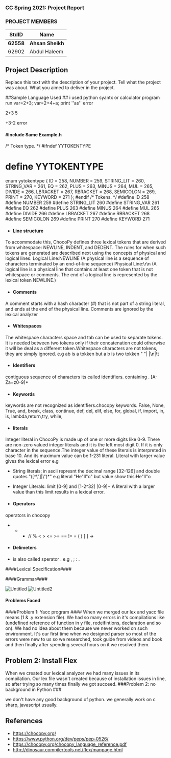 
### CC Spring 2021: Project Report ####
### PROJECT MEMBERS ###
StdID | Name
------------ | -------------
**62558** | **Ahsan Sheikh** <!--this is the group leader in bold-->
62902 | Abdul Haleem

<!-- Replace name and student ids with acutally group member names and ids-->
## Project Description ##
Replace this text with the description of your project. Tell what the project was about. What you aimed to deliver in the project.

##Sample Language Used ##
i used python syantx or calculator program run
var=2+3; 
var=2+4+a; 
print ''as'' error


2+3
5

+3-2 error

#### #Include Same Example.h ####
/* Token type.  */
#ifndef YYTOKENTYPE
# define YYTOKENTYPE
  enum yytokentype
  {
    ID = 258,
    NUMBER = 259,
    STRING_LIT = 260,
    STRING_VAR = 261,
    EQ = 262,
    PLUS = 263,
    MINUS = 264,
    MUL = 265,
    DIVIDE = 266,
    LBRACKET = 267,
    RBRACKET = 268,
    SEMICOLON = 269,
    PRINT = 270,
    KEYWORD = 271
  };
#endif
/* Tokens.  */
#define ID 258
#define NUMBER 259
#define STRING_LIT 260
#define STRING_VAR 261
#define EQ 262
#define PLUS 263
#define MINUS 264
#define MUL 265
#define DIVIDE 266
#define LBRACKET 267
#define RBRACKET 268
#define SEMICOLON 269
#define PRINT 270
#define KEYWORD 271



* #### Line structure ####
 To accommodate this, ChocoPy defines three lexical
tokens that are derived from whitespace: NEWLINE, INDENT, and DEDENT. The rules for when such tokens are
generated are described next using the concepts of physical and logical lines.
 Logical Line:NEWLINE  (A physical line is a sequence of characters terminated by an end-of-line sequence)
 Physical Line:\r\n (A logical line is a physical line that contains at least one token that is not whitespace or comments. The end
of a logical line is represented by the lexical token NEWLINE.)

* #### Comments ####
A comment starts with a hash character (#) that is not part of a string literal, and ends at the end of the
physical line. Comments are ignored by the lexical analyzer


* #### Whitespaces ####
The whitespace characters space and tab can be used to separate tokens. It is needed between two tokens only if their concatenation could otherwise it will be deal as a different token.Whitespace characters are not tokens, they are simply ignored.
e.g ab is a tokken but a b is two tokken 
" "| |\n|\t

* #### Identifiers ####
contiguous sequence of characters its called identifiers. containing . [A-Za=z0-9]*


* #### Keywords ####
keywords are not recognized as identifiers.chocopy keywords.
False, None, True, and,  break, class, continue, def, del, elif, else,
 for, global, if, import, in, is, lambda,return,try, while,  

      
* ####  literals ####
Integer literal in ChocoPy is made up of one or more digits like 0-9. There are non-zero valued integer literals and it is the left most digit 0. If it is only character in the sequence.The integer value of these literals is interpreted in base 10. And its maximum value can be 1-231 literal. Literal with larger value gives the lexical error
 e.g
 * String literals: in ascii  represnt the decimal range [32-126] and double quotes 
\"([^\\"]|\\")*\" e.g literal "He\"ll\"o" but value show this:He"ll"o

 * Integer Literals: limit [0-9] and [1-2^32] [0-9]+ A literal with a larger value than this limit results in a
lexical error.



* #### Operators ####
operators in chocopy
+ - * // % < > <= >= == != = ( ) [ ]  ->

* #### Delimeters ####
* is also called sperator .
e.g , ; : .


####Lexical Specification####

####Grammar####

![Untitled](https://user-images.githubusercontent.com/66660943/115433670-3d3d9a80-a221-11eb-95b9-4476dfa18ff7.png)
![Untitled2](https://user-images.githubusercontent.com/66660943/115433657-3b73d700-a221-11eb-8555-e1c7630808f5.png)

#### Problems Faced ####

####Problem 1: Yacc program ####
When we merged our lex and yacc file means (1 & .y extension file). We had so many errors in it's compilations like (undefined reference of function in y file, redeifintions, declaration and so on). We had no idea about them because we never worked on such environment. It's our first time when we designed parser so most of the errors were new to us so we researched, took guide from videos and book and then finally after spending several hours on it we resolved them. 

## Problem 2: Install Flex ##
When we created our lexical analyzer we had many issues in its compilation. Our lex file wasn't created because of installation issues in line, so after trying so many times finally we got succeed.
###Problem 2: no background in Python ###

we don't have any good background of python. we generally work on c sharp, javascript usually.

## References ##
* https://chocopy.org/
* https://www.python.org/dev/peps/pep-0526/
* https://chocopy.org/chocopy_language_reference.pdf
* http://dinosaur.compilertools.net/flex/manpage.html
